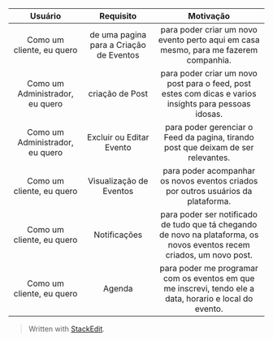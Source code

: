 | Usuário      | Requisito | Motivação     |
| :----:        |    :----:   |          :----: |
| Como um cliente, eu quero      | de uma pagina para a Criação de Eventos       | para poder criar um novo evento perto aqui em casa mesmo, para me fazerem companhia.   |
| Como um Administrador, eu quero   | criação de Post        | para poder criar um novo post para o feed, post estes com dicas e varios insights para pessoas idosas.      |
| Como um Administrador, eu quero   | Excluir ou Editar Evento        | para poder gerenciar o Feed da pagina, tirando post que deixam de ser relevantes.      |
| Como um cliente, eu quero      | Visualização de Eventos	       | para poder acompanhar os novos eventos criados por outros usuários da plataforma.   |
| Como um cliente, eu quero      | Notificações	       | para poder ser notificado de tudo que tá chegando de novo na plataforma, os novos eventos recem criados, um novo post.   |
| Como um cliente, eu quero      | Agenda	       | para poder me programar com os eventos em que me inscrevi, tendo ele a data, horario e local do evento.   |


> Written with [StackEdit](https://stackedit.io/).
